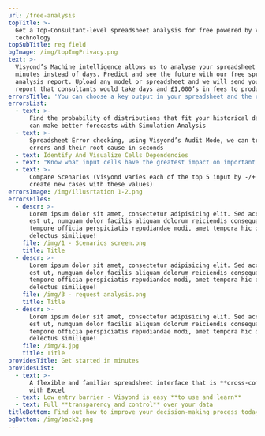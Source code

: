 ```yaml
---
url: /free-analysis
topTitle: >-
  Get a Top-Consultant-level spreadsheet analysis for free powered by Visyond’s
  technology
topSubTitle: req field
bgImage: /img/topImgPrivacy.png
text: >-
  Visyond’s Machine intelligence allows us to analyse your spreadsheet in
  minutes instead of days. Predict and see the future with our free spreadsheet
  analysis report. Upload any model or spreadsheet and we will send you a free
  report that consultants would take days and £1,000’s in fees to produce.
errorsTitle: 'You can choose a key output in your spreadsheet and the report will show you:'
errorsList:
  - text: >-
      Find the probability of distributions that fit your historical data so you
      can make better forecasts with Simulation Analysis
  - text: >-
      Spreadsheet Error checking, using Visyond’s Audit Mode, we can track
      errors and their root cause in seconds
  - text: Identify And Visualize Cells Dependencies
  - text: "Know what input cells have the greatest impact on important output cells (tornado)\r\nInstantly Understand the relationship between input and output variables in a spreadsheet\r (Sensitivity)"
  - text: >-
      Compare Scenarios (Visyond varies each of the top 5 input by -/+ 50% and
      create new cases with these values)
errorsImage: /img/illusrtation 1-2.png
errorsFiles:
  - descr: >-
      Lorem ipsum dolor sit amet, consectetur adipisicing elit. Sed accusantium
      est ut, numquam dolor facilis aliquam dolorum reiciendis consequatur
      tempore officia perspiciatis repudiandae modi, amet tempora hic optio,
      delectus similique!
    file: /img/1 - Scenarios screen.png
    title: Title
  - descr: >-
      Lorem ipsum dolor sit amet, consectetur adipisicing elit. Sed accusantium
      est ut, numquam dolor facilis aliquam dolorum reiciendis consequatur
      tempore officia perspiciatis repudiandae modi, amet tempora hic optio,
      delectus similique!
    file: /img/3 - request analysis.png
    title: Title
  - descr: >-
      Lorem ipsum dolor sit amet, consectetur adipisicing elit. Sed accusantium
      est ut, numquam dolor facilis aliquam dolorum reiciendis consequatur
      tempore officia perspiciatis repudiandae modi, amet tempora hic optio,
      delectus similique!
    file: /img/4.jpg
    title: Title
providesTitle: Get started in minutes
providesList:
  - text: >-
      A flexible and familiar spreadsheet interface that is **cross-compatible**
      with Excel
  - text: Low entry barrier - Visyond is easy **to use and learn**
  - text: Full **transparency and control** over your data
titleBottom: Find out how to improve your decision-making process today
bgBottom: /img/back2.png
---
```


